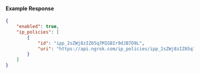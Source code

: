 <!-- Code generated for API Clients. DO NOT EDIT. -->

#### Example Response

```json
{
	"enabled": true,
	"ip_policies": [
		{
			"id": "ipp_2sZWj8zIZ65q7MIGBIr9dJB7D9L",
			"uri": "https://api.ngrok.com/ip_policies/ipp_2sZWj8zIZ65q7MIGBIr9dJB7D9L"
		}
	]
}
```

